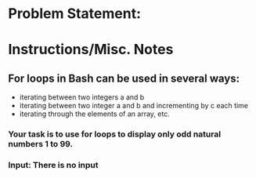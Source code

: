 # Problem Statement: 

# Instructions/Misc. Notes
## For loops in Bash can be used in several ways: 
* iterating between two integers a and b 
* iterating between two integer a and b and incrementing by c each time 
* iterating through the elements of an array, etc.

### Your task is to use for loops to display only odd natural numbers 1 to 99.
### Input: There is no input

